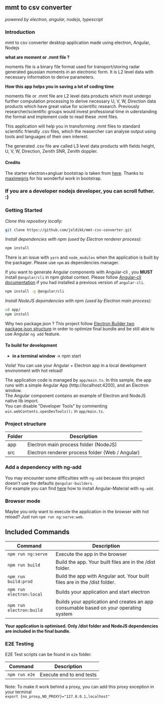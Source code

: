 
## mmt to csv converter
_powered by electron, angular, nodejs, typescript_

### Introduction

mmt to csv converter desktop application made using electron, Angular, Nodejs

**what are moment or .mmt file ?**

moments file is a binary file format used for transport/storing radar generated gaussian moments in an electronic form. It is L2 level data with necessary information to derive parameters.

**How this app helps you in saving a lot of coding time**

moments file or .mmt file are L2 level data products which must undergo further computation processing to derive necessary U, V, W, Direction data products which have great value for scientific research. Previously researcher/scientific groups would invest professional time in uderstanding the format and implement code to read these .mmt files.

This application will help you in transforming .mmt files to standard scientific friendly .csv files, which the reasercher can analyse output using tools and languages of their own interest.

The generated .csv file are called L3 level data products with fields height, U, V, W, Direction, Zenith SNR, Zenith doppler.

#### Credits

The starter electron+angluar bootstrap is taken from [here](https://github.com/maximegris/angular-electron). Thanks to [maximegris](https://github.com/maximegris) for his wonderful work in bootstrap.

### If you are a developer nodejs developer, you can scroll futher. :)

### Getting Started

*Clone this repository locally:*

``` bash
git clone https://github.com/jeldikk/mmt-csv-converter.git
```

*Install dependencies with npm (used by Electron renderer process):*

``` bash
npm install
```

There is an issue with `yarn` and `node_modules` when the application is built by the packager. Please use `npm` as dependencies manager.

If you want to generate Angular components with Angular-cli , you **MUST** install `@angular/cli` in npm global context.
Please follow [Angular-cli documentation](https://github.com/angular/angular-cli) if you had installed a previous version of `angular-cli`.

``` bash
npm install -g @angular/cli
```

*Install NodeJS dependencies with npm (used by Electron main process):*

``` bash
cd app/
npm install
```

Why two package.json ? This project follow [Electron Builder two package.json structure](https://www.electron.build/tutorials/two-package-structure) in order to optimize final bundle and be still able to use Angular `ng add` feature.

#### To build for development

- **in a terminal window** -> npm start

Voila! You can use your Angular + Electron app in a local development environment with hot reload!

The application code is managed by `app/main.ts`. In this sample, the app runs with a simple Angular App (http://localhost:4200), and an Electron window. \
The Angular component contains an example of Electron and NodeJS native lib import. \
You can disable "Developer Tools" by commenting `win.webContents.openDevTools();` in `app/main.ts`.

### Project structure

|Folder|Description|
| ---- | ---- |
| app | Electron main process folder (NodeJS) |
| src | Electron renderer process folder (Web / Angular) |

### Add a dependency with ng-add

You may encounter some difficulties with `ng-add` because this project doesn't use the defaults `@angular-builders`. \
For example you can find [here](HOW_TO.md) how to install Angular-Material with `ng-add`.

### Browser mode

Maybe you only want to execute the application in the browser with hot reload? Just run `npm run ng:serve:web`.

## Included Commands

|Command|Description|
| ---- | ---- |
|`npm run ng:serve`| Execute the app in the browser |
|`npm run build`| Build the app. Your built files are in the /dist folder. |
|`npm run build:prod`| Build the app with Angular aot. Your built files are in the /dist folder. |
|`npm run electron:local`| Builds your application and start electron
|`npm run electron:build`| Builds your application and creates an app consumable based on your operating system |

**Your application is optimised. Only /dist folder and NodeJS dependencies are included in the final bundle.**


### E2E Testing

E2E Test scripts can be found in `e2e` folder.

|Command|Description|
| ---- | ---- |
|`npm run e2e`| Execute end to end tests |

Note: To make it work behind a proxy, you can add this proxy exception in your terminal  
`export {no_proxy,NO_PROXY}="127.0.0.1,localhost"`
